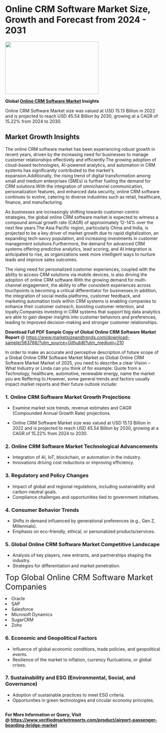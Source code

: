 <H1>Online CRM Software Market Size, Growth and Forecast from 2024 - 2031</H1><img class="aligncenter size-medium wp-image-584254" src="https://thirdeyenews.in/wp-content/uploads/2024/09/Global-Market-Research-300x168.jpeg" alt="" width="300" height="168" /><p><strong>Global&nbsp;<a href="https://www.marketsizeandtrends.com/download-sample/563766/?utm_source=Github8j?utm_medium=210">Online CRM Software Market</a> Insights</strong></p><p>Online CRM Software Market size was valued at USD 15.13 Billion in 2022 and is projected to reach USD 45.54 Billion by 2030, growing at a CAGR of 15.22% from 2024 to 2030.</p><p><h2>Market Growth Insights</h2> <p>The online CRM software market has been experiencing robust growth in recent years, driven by the increasing need for businesses to manage customer relationships effectively and efficiently.The growing adoption of cloud-based technologies, AI-powered analytics, and automation in CRM systems has significantly contributed to the market's expansion.Additionally, the rising trend of digital transformation among small and medium enterprises (SMEs) is further fueling the demand for CRM solutions.With the integration of omnichannel communication, personalization features, and enhanced data security, online CRM software continues to evolve, catering to diverse industries such as retail, healthcare, finance, and manufacturing.</p> <p>As businesses are increasingly shifting towards customer-centric strategies, the global online CRM software market is expected to witness a compound annual growth rate (CAGR) of approximately 12-14% over the next few years.The Asia Pacific region, particularly China and India, is projected to be a key driver of market growth due to rapid digitalization, an expanding tech-savvy population, and increasing investments in customer management solutions.Furthermore, the demand for advanced CRM systems offering predictive analytics, lead scoring, and AI integration is anticipated to rise, as organizations seek more intelligent ways to nurture leads and improve sales outcomes.</p> <p>The rising need for personalized customer experiences, coupled with the ability to access CRM solutions via mobile devices, is also driving the adoption of online CRM software.With the growing demand for multi-channel engagement, the ability to offer consistent experiences across touchpoints is becoming a critical differentiator for businesses.In addition, the integration of social media platforms, customer feedback, and marketing automation tools within CRM systems is enabling companies to enhance their customer outreach, boosting customer retention, and loyalty.Companies investing in CRM systems that support big data analytics are able to gain deeper insights into customer behaviors and preferences, leading to improved decision-making and stronger customer relationships.</p> <p><span class=""><strong>Download Full PDF Sample Copy of Global Online CRM Software Market Report</strong> @ <a href="https://www.marketsizeandtrends.com/download-sample/563766/?utm_source=Github8j?utm_medium=210" target="_blank">https://www.marketsizeandtrends.com/download-sample/563766/?utm_source=Github8j?utm_medium=210</a></span></p><p>In order to make an accurate and perceptive description of future scope of a Global&nbsp;Online CRM Software Market Market as Global&nbsp;Online CRM Software Market Market of 2025, you need to describe a clear Vision &ndash; What Industry or Linda can you think of for example: Quote from a Technology, healthcare, automotive, renewable energy, name the market you are Reffering to.However, some general trends and factors usually impact market reports and their future outlook include:</p><h3>1.&nbsp;<strong>Online CRM Software Market Growth Projections</strong></h3><ul><li>Examine market size trends, revenue estimates and CAGR (Compounded Annual Growth Rate) projections.</li><li><p>Online CRM Software Market size was valued at USD 15.13 Billion in 2022 and is projected to reach USD 45.54 Billion by 2030, growing at a CAGR of 15.22% from 2024 to 2030.</p></li></ul><h3>2.&nbsp;<strong>Online CRM Software Market Technological Advancements</strong></h3><ul><li>Integration of AI, IoT, blockchain, or automation in the industry.</li><li>Innovations driving cost reductions or improving efficiency.</li></ul><h3>3.&nbsp;<strong>Regulatory and Policy Changes</strong></h3><ul><li>Impact of global and regional regulations, including sustainability and carbon-neutral goals.</li><li>Compliance challenges and opportunities tied to government initiatives.</li></ul><h3>4.&nbsp;<strong>Consumer Behavior Trends</strong></h3><ul><li>Shifts in demand influenced by generational preferences (e.g., Gen Z, Millennials).</li><li>Emphasis on eco-friendly, ethical, or personalized products/services.</li></ul><h3>5.&nbsp;<strong>Global Online CRM Software Market Competitive Landscape</strong></h3><ul><li>Analysis of key players, new entrants, and partnerships shaping the industry.</li><li>Strategies for differentiation and market penetration.</li></ul><p data-pm-slice="1 1 []"><span style="color: inherit; font-family: inherit; font-size: 25px;">Top Global Online CRM Software Market Companies</span></p><div class="" data-test-id=""><p><li>Oracle</li><li> SAP</li><li> Salesforce</li><li> Microsoft Dynamics</li><li> SugarCRM</li><li> Zoho</li></p></div><h3>6.&nbsp;<strong>Economic and Geopolitical Factors</strong></h3><ul><li>Influence of global economic conditions, trade policies, and geopolitical events.</li><li>Resilience of the market to inflation, currency fluctuations, or global crises.</li></ul><h3>7.&nbsp;<strong>Sustainability and ESG (Environmental, Social, and Governance)</strong></h3><ul><li>Adoption of sustainable practices to meet ESG criteria.</li><li>Opportunities in green technologies and circular economy principles.</li></ul><h2><strong style="font-size: 14px;">For More Information or Query, Visit @&nbsp;</strong><a style="background-color: #ffffff; font-size: 14px;" href="https://www.marketsizeandtrends.com/report/online-crm-software-market/" target="_blank">https://www.verifiedmarketreports.com/product/airport-passenger-boarding-bridge-market</a></h2>